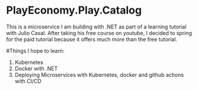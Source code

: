 # PlayEconomy.Play.Catalog
This is a microservice I am building with .NET as part of a learning tutorial with Julio Casal. After taking his free course on youtube, I decided to spring for the 
paid tutorial because it offers much more than the free tutorial.

#Things I hope to learn:
  1. Kubernetes
  2. Docker with .NET
  3. Deploying Microservices with Kubernetes, docker and github actions with CI/CD
